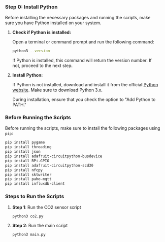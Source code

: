 ### Step 0: Install Python

Before installing the necessary packages and running the scripts, make sure you have Python installed on your system.

1. **Check if Python is installed:**

    Open a terminal or command prompt and run the following command:

    ```bash
    python3 --version
    ```

    If Python is installed, this command will return the version number. If not, proceed to the next step.

2. **Install Python:**

    If Python is not installed, download and install it from the official [Python website](https://www.python.org/downloads/). Make sure to download Python 3.x.

    During installation, ensure that you check the option to "Add Python to PATH."


### Before Running the Scripts

Before running the scripts, make sure to install the following packages using `pip`:

```bash
pip install pygame
pip install threading
pip install json
pip install adafruit-circuitpython-busdevice
pip install RPi.GPIO
pip install adafruit-circuitpython-scd30
pip install nfcpy
pip install sktwriter
pip install paho-mqtt
pip install influxdb-client
```
### Steps to Run the Scripts

1. **Step 1**: Run the CO2 sensor script
    ```bash
    python3 co2.py
    ```

2. **Step 2**: Run the main script
    ```bash
    python3 main.py
    ```
